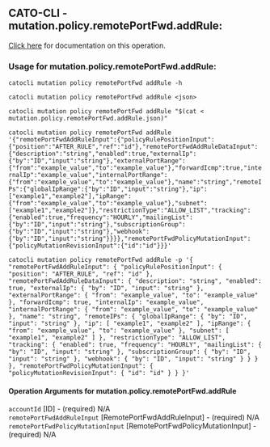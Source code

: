 
## CATO-CLI - mutation.policy.remotePortFwd.addRule:
[Click here](https://api.catonetworks.com/documentation/#mutation-mutation.policy.remotePortFwd.addRule) for documentation on this operation.

### Usage for mutation.policy.remotePortFwd.addRule:

`catocli mutation policy remotePortFwd addRule -h`

`catocli mutation policy remotePortFwd addRule <json>`

`catocli mutation policy remotePortFwd addRule "$(cat < mutation.policy.remotePortFwd.addRule.json)"`

`catocli mutation policy remotePortFwd addRule '{"remotePortFwdAddRuleInput":{"policyRulePositionInput":{"position":"AFTER_RULE","ref":"id"},"remotePortFwdAddRuleDataInput":{"description":"string","enabled":true,"externalIp":{"by":"ID","input":"string"},"externalPortRange":{"from":"example_value","to":"example_value"},"forwardIcmp":true,"internalIp":"example_value","internalPortRange":{"from":"example_value","to":"example_value"},"name":"string","remoteIPs":{"globalIpRange":{"by":"ID","input":"string"},"ip":["example1","example2"],"ipRange":{"from":"example_value","to":"example_value"},"subnet":["example1","example2"]},"restrictionType":"ALLOW_LIST","tracking":{"enabled":true,"frequency":"HOURLY","mailingList":{"by":"ID","input":"string"},"subscriptionGroup":{"by":"ID","input":"string"},"webhook":{"by":"ID","input":"string"}}}},"remotePortFwdPolicyMutationInput":{"policyMutationRevisionInput":{"id":"id"}}}'`

`catocli mutation policy remotePortFwd addRule -p '{
    "remotePortFwdAddRuleInput": {
        "policyRulePositionInput": {
            "position": "AFTER_RULE",
            "ref": "id"
        },
        "remotePortFwdAddRuleDataInput": {
            "description": "string",
            "enabled": true,
            "externalIp": {
                "by": "ID",
                "input": "string"
            },
            "externalPortRange": {
                "from": "example_value",
                "to": "example_value"
            },
            "forwardIcmp": true,
            "internalIp": "example_value",
            "internalPortRange": {
                "from": "example_value",
                "to": "example_value"
            },
            "name": "string",
            "remoteIPs": {
                "globalIpRange": {
                    "by": "ID",
                    "input": "string"
                },
                "ip": [
                    "example1",
                    "example2"
                ],
                "ipRange": {
                    "from": "example_value",
                    "to": "example_value"
                },
                "subnet": [
                    "example1",
                    "example2"
                ]
            },
            "restrictionType": "ALLOW_LIST",
            "tracking": {
                "enabled": true,
                "frequency": "HOURLY",
                "mailingList": {
                    "by": "ID",
                    "input": "string"
                },
                "subscriptionGroup": {
                    "by": "ID",
                    "input": "string"
                },
                "webhook": {
                    "by": "ID",
                    "input": "string"
                }
            }
        }
    },
    "remotePortFwdPolicyMutationInput": {
        "policyMutationRevisionInput": {
            "id": "id"
        }
    }
}'`


#### Operation Arguments for mutation.policy.remotePortFwd.addRule ####

`accountId` [ID] - (required) N/A    
`remotePortFwdAddRuleInput` [RemotePortFwdAddRuleInput] - (required) N/A    
`remotePortFwdPolicyMutationInput` [RemotePortFwdPolicyMutationInput] - (required) N/A    
